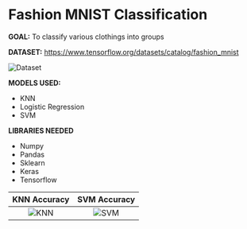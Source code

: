 # Fashion MNIST Classification

**GOAL:**
To classify various clothings into groups

**DATASET:**
https://www.tensorflow.org/datasets/catalog/fashion_mnist

![Dataset](https://user-images.githubusercontent.com/58680590/123535351-ea142680-d740-11eb-9814-a53e1025dabd.png)

**MODELS USED:**
- KNN
- Logistic Regression
- SVM

**LIBRARIES NEEDED**
- Numpy
- Pandas
- Sklearn
- Keras
- Tensorflow

| KNN Accuracy  | SVM Accuracy |
|:--------:|:------:|
| ![KNN](https://user-images.githubusercontent.com/58680590/123535484-aff75480-d741-11eb-8884-0ce7fea91a2f.png) | ![SVM](https://user-images.githubusercontent.com/58680590/123535490-b980bc80-d741-11eb-8f4f-a3d761a04bf4.png) |
